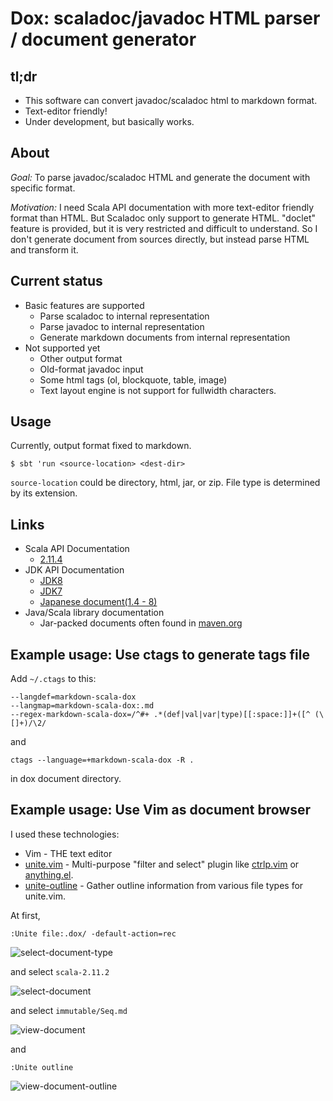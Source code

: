 # Dox: scaladoc/javadoc HTML parser / document generator

## tl;dr

* This software can convert javadoc/scaladoc html to markdown format.
* Text-editor friendly!
* Under development, but basically works.


## About

*Goal:* To parse javadoc/scaladoc HTML and generate the document with specific format.

*Motivation:* I need Scala API documentation with more text-editor friendly format than HTML.
But Scaladoc only support to generate HTML. "doclet" feature is provided, but it is very restricted and difficult to understand.
So I don't generate document from sources directly, but instead parse HTML and transform it.

## Current status

* Basic features are supported
	* Parse scaladoc to internal representation
	* Parse javadoc to internal representation
	* Generate markdown documents from internal representation
* Not supported yet
	* Other output format
	* Old-format javadoc input
	* Some html tags (ol, blockquote, table, image)
	* Text layout engine is not support for fullwidth characters.

## Usage

Currently, output format fixed to markdown.

```shell-session
$ sbt 'run <source-location> <dest-dir>
```

`source-location` could be directory, html, jar, or zip.
File type is determined by its extension.


## Links

* Scala API Documentation
	* [2.11.4](http://scala-lang.org/download/2.11.4.html)
* JDK API Documentation
	* [JDK8](http://www.oracle.com/technetwork/java/javase/documentation/jdk8-doc-downloads-2133158.html)
	* [JDK7](http://www.oracle.com/technetwork/java/javase/documentation/java-se-7-doc-download-435117.html)
	* [Japanese document(1.4 - 8)](http://www.oracle.com/technetwork/jp/java/java-sun-1440465-ja.html)
* Java/Scala library documentation
	* Jar-packed documents often found in [maven.org](http://search.maven.org)

## Example usage: Use ctags to generate tags file

Add `~/.ctags` to this:
```
--langdef=markdown-scala-dox
--langmap=markdown-scala-dox:.md
--regex-markdown-scala-dox=/^#+ .*(def|val|var|type)[[:space:]]+([^ (\[]+)/\2/
```

and

```
ctags --language=+markdown-scala-dox -R .
```

in dox document directory.

## Example usage: Use Vim as document browser

I used these technologies:

* Vim - THE text editor
* [unite.vim](https://github.com/Shougo/unite.vim) - Multi-purpose "filter and select" plugin
  like [ctrlp.vim](https://github.com/kien/ctrlp.vim) or [anything.el](http://www.emacswiki.org/Anything).
* [unite-outline](https://github.com/Shougo/unite-outline) - Gather outline information from various file types for unite.vim.

At first,
```vim
:Unite file:.dox/ -default-action=rec
```

![select-document-type](http://gyazo.todesking.com/081766c99138daccd741f3656860f637.png)

and select `scala-2.11.2`

![select-document](http://gyazo.todesking.com/d06d318d4699b73a67fd0dad74120bf4.png)

and select `immutable/Seq.md`

![view-document](http://gyazo.todesking.com/0ffb76891bab32d34412a3d961279e72.png)


and
```vim
:Unite outline
```

![view-document-outline](http://gyazo.todesking.com/70f1cb0bf27c18c1facd4ab9198ea9ac.png)
